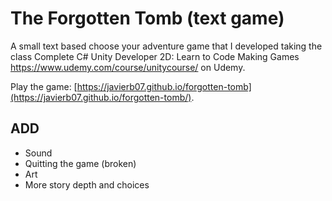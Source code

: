 # The Forgotten Tomb (text game)

A small text based choose your adventure game that I developed taking the class Complete C# Unity Developer 2D: Learn to Code Making Games https://www.udemy.com/course/unitycourse/ on Udemy.

Play the game: [https://javierb07.github.io/forgotten-tomb](https://javierb07.github.io/forgotten-tomb/).

## ADD
* Sound
* Quitting the game (broken)
* Art
* More story depth and choices
